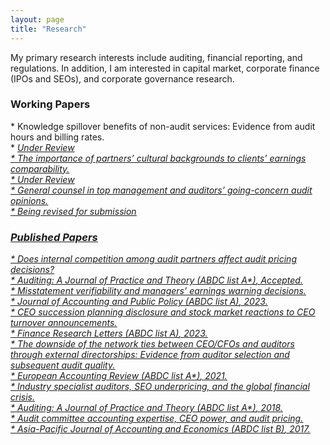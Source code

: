 ```yaml
---
layout: page
title: "Research"
---
```


My primary research interests include auditing, financial reporting, and regulations. In addition, I am interested in capital market, corporate finance (IPOs and SEOs), and corporate governance research.
<br>

<H3>Working Papers</H3>
* Knowledge spillover benefits of non-audit services: Evidence from audit hours and billing rates. <br>
    * <ins><em>Under Review<br>
* The importance of partners’ cultural backgrounds to clients’ earnings comparability. <br>
    * <ins><em>Under Review<br>
* General counsel in top management and auditors’ going-concern audit opinions. <br>
    * <ins><em>Being revised for submission<br>


<H3>Published Papers</H3>
* Does internal competition among audit partners affect audit pricing decisions? <br>
    * <ins><em>Auditing: A Journal of Practice and Theory (ABDC list A*)</em></ins>, Accepted. <br>
* Misstatement verifiability and managers’ earnings warning decisions. <br>
    * <ins><em>Journal of Accounting and Public Policy (ABDC list A)</em></ins>, 2023. <br>
* CEO succession planning disclosure and stock market reactions to CEO turnover announcements. <br>
    * <ins><em>Finance Research Letters (ABDC list A)</em></ins>, 2023. <br>
* The downside of the network ties between CEO/CFOs and auditors through external directorships: Evidence from auditor selection and subsequent audit quality. <br>
    * <ins><em>European Accounting Review (ABDC list A*)</em></ins>, 2021. <br>
* Industry specialist auditors, SEO underpricing, and the global financial crisis. <br>
    * <ins><em>Auditing: A Journal of Practice and Theory (ABDC list A*)</em></ins>, 2018. <br>
* Audit committee accounting expertise, CEO power, and audit pricing. <br>
    * <ins><em>Asia-Pacific Journal of Accounting and Economics (ABDC list B)</em></ins>, 2017. <br>
